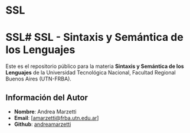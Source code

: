 # SSL
# SSL# SSL - Sintaxis y Semántica de los Lenguajes

Este es el repositorio público para la materia **Sintaxis y Semántica de los Lenguajes** de la Universidad Tecnológica Nacional, Facultad Regional Buenos Aires (UTN-FRBA).

## Información del Autor

- **Nombre**: Andrea Marzetti
- **Email**: [amarzetti@frba.utn.edu.ar]
- **Github**: [andreamarzetti](https://github.com/andreamarzetti)
